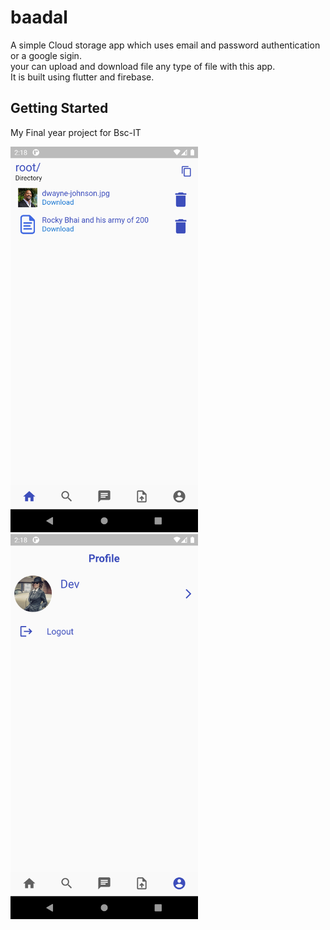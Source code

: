 # baadal

A simple Cloud storage app which uses email and password authentication or a google sigin.  
your can upload and download file any type of file with this app.    
It is built using flutter and firebase.
## Getting Started
My Final year project for Bsc-IT

<img src = "images/Screenshot_1626770921.png" width = "300"> <img src = "images/Screenshot_1626770929.png" width = "300">

